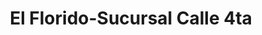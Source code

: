 ---
title: "El Florido-Sucursal Calle 4ta"
url: /tijuana/el-florido-sucursal-calle-4ta/
shop: comodidad
---